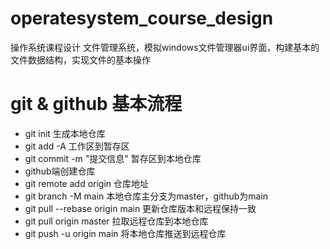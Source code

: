 # operatesystem_course_design
操作系统课程设计
文件管理系统，模拟windows文件管理器ui界面，构建基本的文件数据结构，实现文件的基本操作
# git & github 基本流程
* git init 生成本地仓库
* git add -A 工作区到暂存区
* git commit -m "提交信息" 暂存区到本地仓库
* github端创建仓库
* git remote add origin 仓库地址
* git branch -M main  本地仓库主分支为master，github为main
* git pull --rebase origin main  更新仓库版本和远程保持一致
* git pull origin master 拉取远程仓库到本地仓库
* git push -u origin main  将本地仓库推送到远程仓库